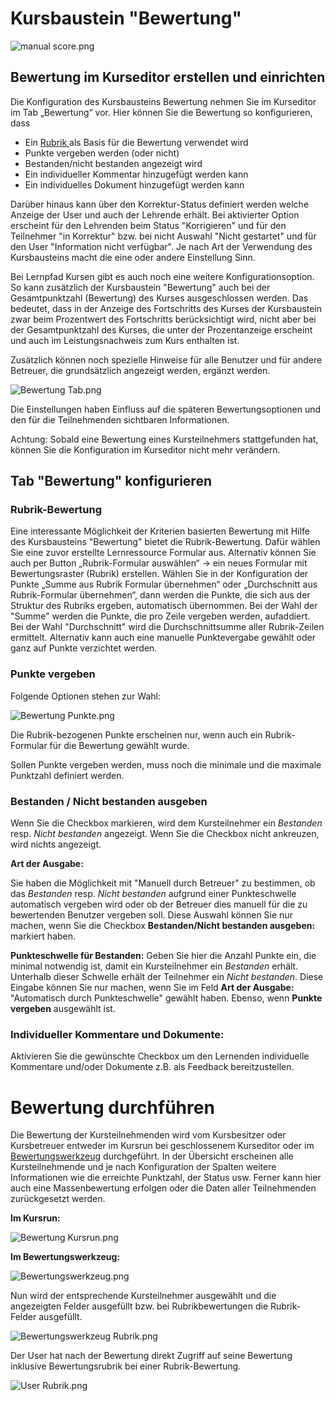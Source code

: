 # Kursbaustein "Bewertung"

![manual score.png](assets/manual_score_thumbs-o-up_434343_64.png)

## Bewertung im Kurseditor erstellen und einrichten

Die Konfiguration des Kursbausteins Bewertung nehmen Sie im Kurseditor im Tab
„Bewertung“ vor. Hier können Sie die Bewertung so konfigurieren, dass

  * Ein [Rubrik ](../learningresources/Rubric.de.md)als Basis für die Bewertung verwendet wird
  * Punkte vergeben werden (oder nicht)
  * Bestanden/nicht bestanden angezeigt wird
  * Ein individueller Kommentar hinzugefügt werden kann
  * Ein individuelles Dokument hinzugefügt werden kann

Darüber hinaus kann über den Korrektur-Status definiert werden welche Anzeige
der User und auch der Lehrende erhält. Bei aktivierter Option erscheint für
den Lehrenden beim Status "Korrigieren" und für den Teilnehmer "in Korrektur"
bzw. bei nicht Auswahl "Nicht gestartet" und für den User "Information nicht
verfügbar". Je nach Art der Verwendung des Kursbausteins macht die eine oder
andere Einstellung Sinn.

Bei Lernpfad Kursen gibt es auch noch eine weitere Konfigurationsoption. So
kann zusätzlich der Kursbaustein "Bewertung" auch bei der Gesamtpunktzahl
(Bewertung) des Kurses ausgeschlossen werden. Das bedeutet, dass in der
Anzeige des Fortschritts des Kurses der Kursbaustein zwar beim Prozentwert des
Fortschritts berücksichtigt wird, nicht aber bei der Gesamtpunktzahl des
Kurses, die unter der Prozentanzeige erscheint und auch im Leistungsnachweis
zum Kurs enthalten ist.

Zusätzlich können noch spezielle Hinweise für alle Benutzer und für andere
Betreuer, die grundsätzlich angezeigt werden, ergänzt werden.

![Bewertung Tab.png](assets/Bewertung_tab.png)

Die Einstellungen haben Einfluss auf die späteren Bewertungsoptionen und den
für die Teilnehmenden sichtbaren Informationen.

Achtung: Sobald eine Bewertung eines Kursteilnehmers stattgefunden hat, können
Sie die Konfiguration im Kurseditor nicht mehr verändern.

  

## Tab "Bewertung" konfigurieren

### Rubrik-Bewertung

Eine interessante Möglichkeit der Kriterien basierten Bewertung mit Hilfe des
Kursbausteins "Bewertung" bietet die Rubrik-Bewertung. Dafür wählen Sie eine
zuvor erstellte Lernressource Formular aus. Alternativ können Sie auch per
Button „Rubrik-Formular auswählen“ -> ein neues Formular mit Bewertungsraster
(Rubrik) erstellen.  Wählen Sie in der Konfiguration der Punkte „Summe aus
Rubrik Formular übernehmen“ oder „Durchschnitt aus Rubrik-Formular
übernehmen“, dann werden die Punkte, die sich aus der Struktur des Rubriks
ergeben, automatisch übernommen. Bei der Wahl der "Summe" werden die Punkte,
die pro Zeile vergeben werden, aufaddiert. Bei der Wahl "Durchschnitt" wird
die Durchschnittsumme aller Rubrik-Zeilen ermittelt. Alternativ kann auch eine
manuelle Punktevergabe gewählt oder ganz auf Punkte verzichtet werden.

### Punkte vergeben

Folgende Optionen stehen zur Wahl:

![Bewertung Punkte.png](assets/Bewertung_Punkte.jpg)

Die Rubrik-bezogenen Punkte erscheinen nur, wenn auch ein Rubrik-Formular für
die Bewertung gewählt wurde.

Sollen Punkte vergeben werden, muss noch die minimale und die maximale
Punktzahl definiert werden.

### Bestanden / Nicht bestanden ausgeben

Wenn Sie die Checkbox markieren, wird dem Kursteilnehmer ein _Bestanden_ resp.
_Nicht bestanden_ angezeigt. Wenn Sie die Checkbox nicht ankreuzen, wird
nichts angezeigt.

 **Art der Ausgabe:**

Sie haben die Möglichkeit mit "Manuell durch Betreuer" zu bestimmen, ob das
_Bestanden_ resp. _Nicht bestanden_ aufgrund einer Punkteschwelle automatisch
vergeben wird oder ob der Betreuer dies manuell für die zu bewertenden
Benutzer vergeben soll. Diese Auswahl können Sie nur machen, wenn Sie die
Checkbox **Bestanden/Nicht bestanden ausgeben:** markiert haben.

 **Punkteschwelle für Bestanden:** Geben Sie hier die Anzahl Punkte ein, die
minimal notwendig ist, damit ein Kursteilnehmer ein _Bestanden_ erhält.
Unterhalb dieser Schwelle erhält der Teilnehmer ein _Nicht bestanden_. Diese
Eingabe können Sie nur machen, wenn Sie im Feld **Art der Ausgabe:**
"Automatisch durch Punkteschwelle" gewählt haben. Ebenso, wenn **Punkte
vergeben** ausgewählt ist.

### Individueller Kommentare und Dokumente:

Aktivieren Sie die gewünschte Checkbox um den Lernenden individuelle
Kommentare und/oder Dokumente z.B. als Feedback bereitzustellen.

  

# Bewertung durchführen

Die Bewertung der Kursteilnehmenden wird vom Kursbesitzer oder Kursbetreuer
entweder im Kursrun bei geschlossenem Kurseditor oder im
[Bewertungswerkzeug](https://confluence.openolat.org/display/OO161DE/Bewertungswerkzeug)
durchgeführt. In der Übersicht erscheinen alle Kursteilnehmende und je nach
Konfiguration der Spalten weitere Informationen wie die erreichte Punktzahl,
der Status usw. Ferner kann hier auch eine Massenbewertung erfolgen oder die
Daten aller Teilnehmenden zurückgesetzt werden.

 **Im Kursrun:**

![Bewertung Kursrun.png](assets/Bewertung_kursrun16.png)

 **Im Bewertungswerkzeug:**

![Bewertungswerkzeug.png](assets/Bewertung_Bewertungswerkzeug_16.jpg.png)

  

Nun wird der entsprechende Kursteilnehmer ausgewählt und die angezeigten
Felder ausgefüllt bzw. bei Rubrikbewertungen die Rubrik-Felder ausgefüllt.

![Bewertungswerkzeug Rubrik.png](assets/Bewertungswerkzeug_Rubrik.png)

Der User hat nach der Bewertung direkt Zugriff auf seine Bewertung inklusive
Bewertungsrubrik bei einer Rubrik-Bewertung.

![User Rubrik.png](assets/Rubrik_Bewertung_user.png)

